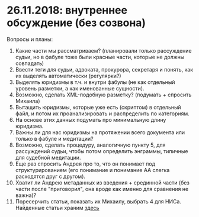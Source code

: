 # 26.11.2018: внутреннее обсуждение (без созвона) #

Вопросы и планы:
1. Какие части мы рассматриваем? (планировали только рассуждение судьи, но в фабуле тоже были красные части, которые не должны совпадать)
2. Ввести теги для судьи, адвоката, прокурора, секретаря и понять, как их выделять автоматически (регулярки?)
3. Выделять юридизмы в т.ч. и внутри фабулы (не как отдельный уровень разметки, а как именованные сущности).
4. Возможно, сделать XML-подобную разметку? (подумать + спросить Михаила)
5. Вытащить юридизмы, которые уже есть (скриптом) в отдельный файл, и потом их проанализировать и распределить по категориям.
6. На основе этих данных подумать про минимальную длину юридизма.
7. Важны ли для нас юридизмы на протяжении всего документа или только в фабуле и медитации?
8. Возможно, сделать процедуру, аналогичную пункту 5, для рассуждений судьи, чтобы потом определить энграммы, типичные для судебной медитации.
9. Еще раз спросить Андрея про то, что он понимает под структурированием (его понимание и понимание АА слегка расходятся друг с другом).
10. Хватит ли Андрею метаданных из введения + срединной части (без части после "приговорил", она вроде как именно для сравнения не важна)?
10. Поресерчить статьи, показать их Михаилу, выбрать 4 для НИСа. Найденные статьи храним [здесь](https://docs.google.com/document/d/1ueKe129ow_Nz2Rq2Ibzwga0DByRwoC9Uv_NigirB6G4/edit)

